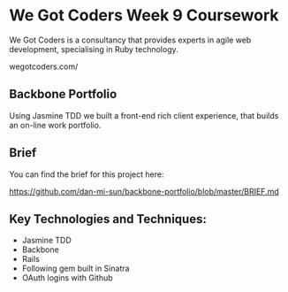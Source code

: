 # We Got Coders Week 9 Coursework 

We Got Coders is a consultancy that provides experts in agile web development, specialising in Ruby technology.

wegotcoders.com/

## Backbone Portfolio

Using Jasmine TDD we built a front-end rich client experience, that builds an on-line work portfolio. 

## Brief

You can find the brief for this project here:

https://github.com/dan-mi-sun/backbone-portfolio/blob/master/BRIEF.md

## Key Technologies and Techniques:
- Jasmine TDD
- Backbone 
- Rails
- Following gem built in Sinatra
- OAuth logins with Github

